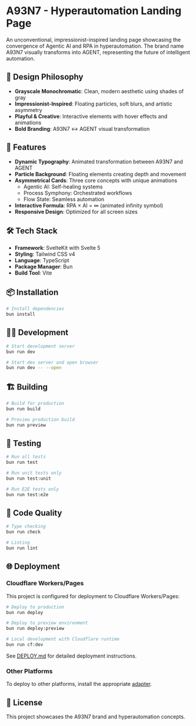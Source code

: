 # A93N7 - Hyperautomation Landing Page

An unconventional, impressionist-inspired landing page showcasing the convergence of Agentic AI and RPA in hyperautomation. The brand name A93N7 visually transforms into AGENT, representing the future of intelligent automation.

## 🎨 Design Philosophy

- **Grayscale Monochromatic**: Clean, modern aesthetic using shades of gray
- **Impressionist-Inspired**: Floating particles, soft blurs, and artistic asymmetry
- **Playful & Creative**: Interactive elements with hover effects and animations
- **Bold Branding**: A93N7 ↔ AGENT visual transformation

## 🚀 Features

- **Dynamic Typography**: Animated transformation between A93N7 and AGENT
- **Particle Background**: Floating elements creating depth and movement
- **Asymmetrical Cards**: Three core concepts with unique animations
  - Agentic AI: Self-healing systems
  - Process Symphony: Orchestrated workflows
  - Flow State: Seamless automation
- **Interactive Formula**: RPA × AI = ∞ (animated infinity symbol)
- **Responsive Design**: Optimized for all screen sizes

## 🛠️ Tech Stack

- **Framework**: SvelteKit with Svelte 5
- **Styling**: Tailwind CSS v4
- **Language**: TypeScript
- **Package Manager**: Bun
- **Build Tool**: Vite

## 📦 Installation

```bash
# Install dependencies
bun install
```

## 🏃‍♂️ Development

```bash
# Start development server
bun run dev

# Start dev server and open browser
bun run dev -- --open
```

## 🏗️ Building

```bash
# Build for production
bun run build

# Preview production build
bun run preview
```

## 🧪 Testing

```bash
# Run all tests
bun run test

# Run unit tests only
bun run test:unit

# Run E2E tests only
bun run test:e2e
```

## 📝 Code Quality

```bash
# Type checking
bun run check

# Linting
bun run lint
```

## 🌐 Deployment

### Cloudflare Workers/Pages

This project is configured for deployment to Cloudflare Workers/Pages:

```bash
# Deploy to production
bun run deploy

# Deploy to preview environment
bun run deploy:preview

# Local development with Cloudflare runtime
bun run cf:dev
```

See [DEPLOY.md](./DEPLOY.md) for detailed deployment instructions.

### Other Platforms

To deploy to other platforms, install the appropriate [adapter](https://svelte.dev/docs/kit/adapters).

## 📄 License

This project showcases the A93N7 brand and hyperautomation concepts.
